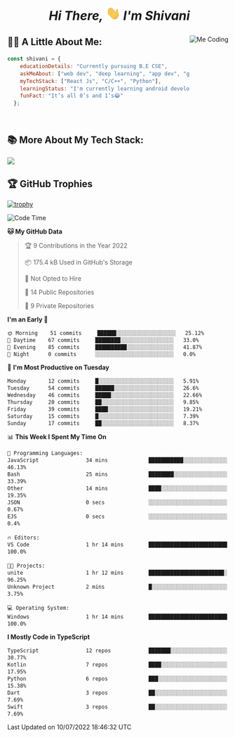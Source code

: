 # <p align="center">️ _Hi There, <img src="https://raw.githubusercontent.com/SanjayDevTech/SanjayDevTech/master/assets/wave.gif" alt="waving hand" width="33px"> I'm Shivani_</p>

<img align="right" alt="Me Coding" height="200" src="https://media.giphy.com/media/L1R1tvI9svkIWwpVYr/giphy.gif">

## 👩‍💻 **A Little About Me:**
```jsx
const shivani = {
    educationDetails: "Currently pursuing B.E CSE",
    askMeAbout: ["web dev", "deep learning", "app dev", "gardening"],
    myTechStack: ["React Js", "C/C++", "Python"],
    learningStatus: "I'm currently learning android development",
    funFact: "It’s all 0’s and 1’s😂"
  };
```

<br/>

## 📚 **More About My Tech Stack:**

   <img align="center" src="https://github-readme-stats.vercel.app/api/top-langs/?username=shivu-srk&layout=compact&theme=vue-dark"/>
   <br/>
   
## 🏆 GitHub Trophies

[![trophy](https://github-profile-trophy.vercel.app/?username=shivu-srk&theme=nord&column=7)](https://github.com/ryo-ma/github-profile-trophy)

<!--START_SECTION:waka-->
![Code Time](http://img.shields.io/badge/Code%20Time-0%20secs-blue)

**🐱 My GitHub Data** 

> 🏆 9 Contributions in the Year 2022
 > 
> 📦 175.4 kB Used in GitHub's Storage 
 > 
> 🚫 Not Opted to Hire
 > 
> 📜 14 Public Repositories 
 > 
> 🔑 9 Private Repositories  
 > 
**I'm an Early 🐤** 

```text
🌞 Morning    51 commits     ██████░░░░░░░░░░░░░░░░░░░   25.12% 
🌆 Daytime    67 commits     ████████░░░░░░░░░░░░░░░░░   33.0% 
🌃 Evening    85 commits     ██████████░░░░░░░░░░░░░░░   41.87% 
🌙 Night      0 commits      ░░░░░░░░░░░░░░░░░░░░░░░░░   0.0%

```
📅 **I'm Most Productive on Tuesday** 

```text
Monday       12 commits     █░░░░░░░░░░░░░░░░░░░░░░░░   5.91% 
Tuesday      54 commits     ██████░░░░░░░░░░░░░░░░░░░   26.6% 
Wednesday    46 commits     █████░░░░░░░░░░░░░░░░░░░░   22.66% 
Thursday     20 commits     ██░░░░░░░░░░░░░░░░░░░░░░░   9.85% 
Friday       39 commits     ████░░░░░░░░░░░░░░░░░░░░░   19.21% 
Saturday     15 commits     █░░░░░░░░░░░░░░░░░░░░░░░░   7.39% 
Sunday       17 commits     ██░░░░░░░░░░░░░░░░░░░░░░░   8.37%

```


📊 **This Week I Spent My Time On** 

```text
💬 Programming Languages: 
JavaScript               34 mins             ███████████░░░░░░░░░░░░░░   46.13% 
Bash                     25 mins             ████████░░░░░░░░░░░░░░░░░   33.39% 
Other                    14 mins             ████░░░░░░░░░░░░░░░░░░░░░   19.35% 
JSON                     0 secs              ░░░░░░░░░░░░░░░░░░░░░░░░░   0.67% 
EJS                      0 secs              ░░░░░░░░░░░░░░░░░░░░░░░░░   0.4%

🔥 Editors: 
VS Code                  1 hr 14 mins        █████████████████████████   100.0%

🐱‍💻 Projects: 
unite                    1 hr 12 mins        ████████████████████████░   96.25% 
Unknown Project          2 mins              █░░░░░░░░░░░░░░░░░░░░░░░░   3.75%

💻 Operating System: 
Windows                  1 hr 14 mins        █████████████████████████   100.0%

```

**I Mostly Code in TypeScript** 

```text
TypeScript               12 repos            ███████░░░░░░░░░░░░░░░░░░   30.77% 
Kotlin                   7 repos             ████░░░░░░░░░░░░░░░░░░░░░   17.95% 
Python                   6 repos             ███░░░░░░░░░░░░░░░░░░░░░░   15.38% 
Dart                     3 repos             ██░░░░░░░░░░░░░░░░░░░░░░░   7.69% 
Swift                    3 repos             ██░░░░░░░░░░░░░░░░░░░░░░░   7.69%

```



 Last Updated on 10/07/2022 18:46:32 UTC
<!--END_SECTION:waka-->
